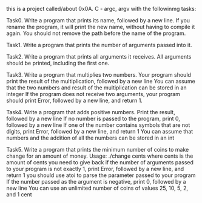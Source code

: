 this is a project called/about 0x0A. C - argc, argv with the followinmg tasks:

Task0. Write a program that prints its name, followed by a new line. If you rename the program, it will print the new name, without having to compile it again. You should not remove the path before the name of the program.

Task1. Write a program that prints the number of arguments passed into it.

Task2. Write a program that prints all arguments it receives. All arguments should be printed, including the first one.

Task3. Write a program that multiplies two numbers. Your program should print the result of the multiplication, followed by a new line You can assume that the two numbers and result of the multiplication can be stored in an integer If the program does not receive two arguments, your program should print Error, followed by a new line, and return 1.

Task4. Write a program that adds positive numbers. Print the result, followed by a new line If no number is passed to the program, print 0, followed by a new line If one of the number contains symbols that are not digits, print Error, followed by a new line, and return 1 You can assume that numbers and the addition of all the numbers can be stored in an int

Task5. Write a program that prints the minimum number of coins to make change for an amount of money. Usage: ./change cents where cents is the amount of cents you need to give back if the number of arguments passed to your program is not exactly 1, print Error, followed by a new line, and return 1 you should use atoi to parse the parameter passed to your program If the number passed as the argument is negative, print 0, followed by a new line You can use an unlimited number of coins of values 25, 10, 5, 2, and 1 cent
